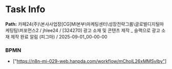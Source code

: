 # Task Info

**Path:** 카페24(주)\본사사업장\[CG]MI본부\마케팅센터\성장전략그룹\글로벌디지털마케팅팀\퍼포먼스2 / jhlee24 / [324270] 광고 소재 및 콘텐츠 제작 _ 슬랙으로 광고 소재 제작 완료 알림 (피그마) / 2025-09-01_00-00-00

### BPMN
- ["https://n8n-mi-029-web.hanpda.com/workflow/mCholL26xMMSvIby"]

